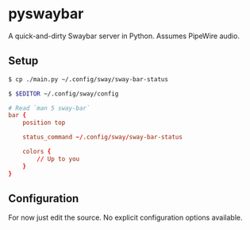 # pyswaybar

A quick-and-dirty Swaybar server in Python.
Assumes PipeWire audio.

## Setup

```bash
$ cp ./main.py ~/.config/sway/sway-bar-status

$ $EDITOR ~/.config/sway/config
```

```conf
# Read `man 5 sway-bar`
bar {
    position top

    status_command ~/.config/sway/sway-bar-status

    colors {
        // Up to you
    }
}
```

## Configuration

For now just edit the source. No explicit configuration options available.

